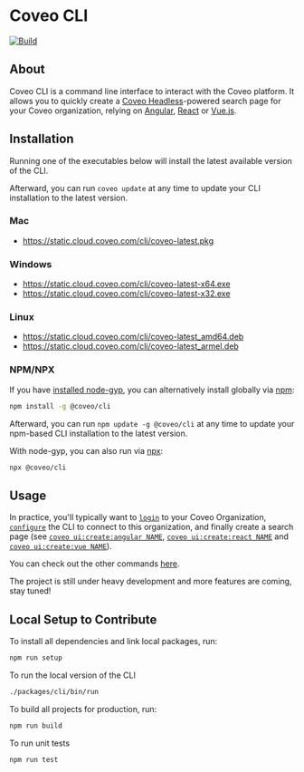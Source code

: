 # Coveo CLI

[![Build](https://github.com/coveo/cli/actions/workflows/build.yml/badge.svg)](https://github.com/coveo/cli/actions/workflows/build.yml)

## About

Coveo CLI is a command line interface to interact with the Coveo platform. It allows you to quickly create a [Coveo Headless](https://docs.coveo.com/headless)-powered search page for your Coveo organization, relying on [Angular](https://angular.io), [React](https://reactjs.org/) or [Vue.js](https://vuejs.org/).

## Installation

Running one of the executables below will install the latest available version of the CLI.

Afterward, you can run `coveo update` at any time to update your CLI installation to the latest version.

### Mac

- https://static.cloud.coveo.com/cli/coveo-latest.pkg

### Windows

- https://static.cloud.coveo.com/cli/coveo-latest-x64.exe
- https://static.cloud.coveo.com/cli/coveo-latest-x32.exe

### Linux

- https://static.cloud.coveo.com/cli/coveo-latest_amd64.deb
- https://static.cloud.coveo.com/cli/coveo-latest_armel.deb

### NPM/NPX

If you have [installed node-gyp](https://github.com/nodejs/node-gyp#installation), you can alternatively install globally via [npm](https://www.npmjs.com/package/@coveo/cli):

```sh
npm install -g @coveo/cli
```

Afterward, you can run `npm update -g @coveo/cli` at any time to update your npm-based CLI installation to the latest version.

With node-gyp, you can also run via [npx](https://www.npmjs.com/package/npx):

```sh
npx @coveo/cli
```

## Usage

In practice, you'll typically want to [`login`](https://github.com/coveo/cli/tree/master/packages/cli#coveo-authlogin) to your Coveo Organization, [`configure`](https://github.com/coveo/cli/tree/master/packages/cli#coveo-configset) the CLI to connect to this organization, and finally create a search page (see [`coveo ui:create:angular NAME`](https://github.com/coveo/cli/tree/master/packages/cli#coveo-uicreateangular-name), [`coveo ui:create:react NAME`](https://github.com/coveo/cli/tree/master/packages/cli#coveo-uicreatereact-name) and [`coveo ui:create:vue NAME`](https://github.com/coveo/cli/tree/master/packages/cli#coveo-uicreatevue-name)).

You can check out the other commands [here](https://github.com/coveo/cli/tree/master/packages/cli).

The project is still under heavy development and more features are coming, stay tuned!

## Local Setup to Contribute

To install all dependencies and link local packages, run:

```sh
npm run setup
```

To run the local version of the CLI

```sh
./packages/cli/bin/run
```

To build all projects for production, run:

```sh
npm run build
```

To run unit tests

```sh
npm run test
```

